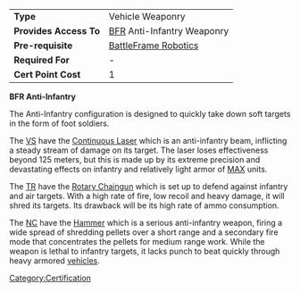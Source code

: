 |                        |                                                       |
| ---------------------- | ----------------------------------------------------- |
| **Type**               | Vehicle Weaponry                                      |
| **Provides Access To** | [BFR](../vehicles/BattleFrame_Robotics.md) Anti-Infantry Weaponry |
| **Pre-requisite**      | [BattleFrame Robotics](../vehicles/BattleFrame_Robotics.md)       |
| **Required For**       | \-                                                    |
| **Cert Point Cost**    | 1                                                     |

**BFR Anti-Infantry**

The Anti-Infantry configuration is designed to quickly take down soft
targets in the form of foot soldiers.

The [VS](../etc/Vanu_Sovereignty.md) have the [Continuous
Laser](../weapons/Continuous_Laser.md) which is an anti-infantry beam,
inflicting a steady stream of damage on its target. The laser loses
effectiveness beyond 125 meters, but this is made up by its extreme
precision and devastating effects on infantry and relatively light armor
of [MAX](../items/Mechanized_Assault_Exo-Suit.md) units.

The [TR](../etc/Terran_Republic.md) have the [Rotary
Chaingun](../items/Rotary_Chaingun.md) which is set up to defend against
infantry and air targets. With a high rate of fire, low recoil and heavy
damage, it will shred its targets. Its drawback will be its high rate of
ammo consumption.

The [NC](../etc/New_Conglomerate.md) have the [Hammer](../items/Hammer.md) which is a
serious anti-infantry weapon, firing a wide spread of shredding pellets
over a short range and a secondary fire mode that concentrates the
pellets for medium range work. While the weapon is lethal to infantry
targets, it lacks punch to beat quickly through heavy armored
[vehicles](../vehicles/Vehicle.md).

[Category:Certification](../Category:Certification.md)
